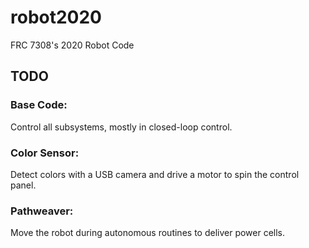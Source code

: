 # robot2020
FRC 7308's 2020 Robot Code

## TODO

### Base Code:
Control all subsystems, mostly in closed-loop control.

### Color Sensor:
Detect colors with a USB camera and drive a motor to spin the control panel.

### Pathweaver:
Move the robot during autonomous routines to deliver power cells.